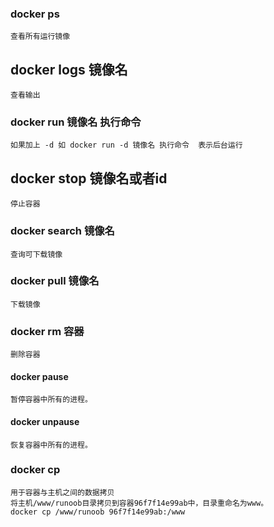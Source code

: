 ### docker ps 

    查看所有运行镜像


## docker logs 镜像名 

    查看输出

###  docker run 镜像名 执行命令 
    如果加上 -d 如 docker run -d 镜像名 执行命令  表示后台运行

## docker stop 镜像名或者id
    停止容器
### docker search 镜像名
    查询可下载镜像
    
### docker pull 镜像名
    下载镜像
    
### docker rm 容器
    删除容器

#### docker pause 
    暂停容器中所有的进程。
#### docker unpause 
    恢复容器中所有的进程。
    
### docker cp 
    用于容器与主机之间的数据拷贝
    将主机/www/runoob目录拷贝到容器96f7f14e99ab中，目录重命名为www。
    docker cp /www/runoob 96f7f14e99ab:/www